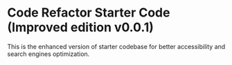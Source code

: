 # Code Refactor Starter Code (Improved edition v0.0.1)


This is the enhanced version of starter codebase for better accessibility and search engines optimization. 
